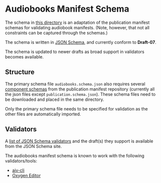 # Audiobooks Manifest Schema

The schema in [this directory](https://github.com/w3c/audiobooks/tree/master/schema) is an adaptation of the publication manifest schemas for validating audiobook manifests. (Note, however, that not all constraints can be captured through the schemas.)

The schema is written in [JSON Schema](https://json-schema.org/), and currently conform to **Draft-07**.

The schema is updated to newer drafts as broad support in validators becomes available. 

## Structure

The primary schema file `audiobooks.schema.json` also requires several [component schemas](https://github.com/w3c/audiobooks/tree/master/schema) from the publication manifest repository (currently all the json files except `publication.schema.json`). These schema files need to be downloaded and placed in the same directory.

Only the primary schema file needs to be specified for validation as the other files are automatically imported.

## Validators

A [list of JSON Schema validators](https://json-schema.org/implementations.html) and the draft(s) they support is available from the JSON Schema site.

The audiobooks manifest schema is known to work with the following validators/tools:

- [ajv-cli](https://github.com/jessedc/ajv-cli)
- [Oxygen Editor](https://www.oxygenxml.com/)
